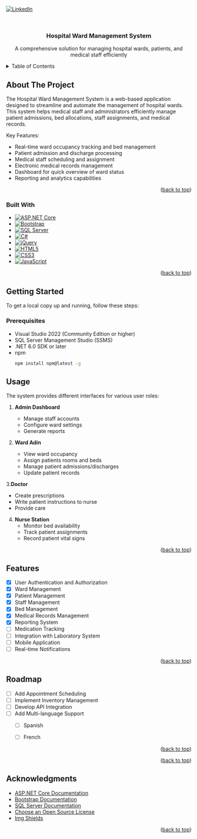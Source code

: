 <a id="readme-top"></a>


[![LinkedIn][linkedin-shield]][linkedin-url]




<br />
<div align="center">
  <h3 align="center">Hospital Ward Management System</h3>

  <p align="center">
    A comprehensive solution for managing hospital wards, patients, and medical staff efficiently
  </p>
</div>

<!-- TABLE OF CONTENTS -->
<details>
  <summary>Table of Contents</summary>
  <ol>
    <li>
      <a href="#about-the-project">About The Project</a>
      <ul>
        <li><a href="#built-with">Built With</a></li>
      </ul>
    </li>
    <li>
      <a href="#getting-started">Getting Started</a>
      <ul>
        <li><a href="#prerequisites">Prerequisites</a></li>
        <li><a href="#installation">Installation</a></li>
      </ul>
    </li>
    <li><a href="#usage">Usage</a></li>
    <li><a href="#features">Features</a></li>
    <li><a href="#roadmap">Roadmap</a></li>
    <li><a href="#contact">Contact</a></li>
    <li><a href="#acknowledgments">Acknowledgments</a></li>
  </ol>
</details>

<!-- ABOUT THE PROJECT -->
## About The Project

The Hospital Ward Management System is a web-based application designed to streamline and automate the management of hospital wards. This system helps medical staff and administrators efficiently manage patient admissions, bed allocations, staff assignments, and medical records.

Key Features:
* Real-time ward occupancy tracking and bed management
* Patient admission and discharge processing
* Medical staff scheduling and assignment
* Electronic medical records management
* Dashboard for quick overview of ward status
* Reporting and analytics capabilities

<p align="right">(<a href="#readme-top">back to top</a>)</p>

### Built With

* [![ASP.NET Core][ASP.NET Core]][AspNetCore-url]
* [![Bootstrap][Bootstrap.com]][Bootstrap-url]
* [![SQL Server][SQL Server]][SQLServer-url]
* [![C#][C Sharp]][CSharp-url]
* [![jQuery][JQuery.com]][JQuery-url]
* [![HTML5][HTML5]][HTML5-url]
* [![CSS3][CSS3]][CSS3-url]
* [![JavaScript][JavaScript]][JavaScript-url]

<p align="right">(<a href="#readme-top">back to top</a>)</p>

<!-- GETTING STARTED -->
## Getting Started

To get a local copy up and running, follow these steps:

### Prerequisites

* Visual Studio 2022 (Community Edition or higher)
* SQL Server Management Studio (SSMS)
* .NET 6.0 SDK or later
* npm
  ```sh
  npm install npm@latest -g
  ```


<!-- USAGE -->
## Usage

The system provides different interfaces for various user roles:

1. **Admin Dashboard**
   - Manage staff accounts
   - Configure ward settings
   - Generate reports

2. **Ward Adin**
   - View ward occupancy
   - Assign patients rooms and beds
   - Manage patient admissions/discharges
   - Update patient records

3.**Doctor**
   - Create prescriptions
   - Write patient instructions to nurse
   - Provide care  

4. **Nurse Station**
   - Monitor bed availability
   - Track patient assignments
   - Record patient vital signs

<p align="right">(<a href="#readme-top">back to top</a>)</p>

<!-- FEATURES -->
## Features

- [x] User Authentication and Authorization
- [x] Ward Management
- [x] Patient Management
- [x] Staff Management
- [x] Bed Management
- [x] Medical Records Management
- [x] Reporting System
- [ ] Medication Tracking
- [ ] Integration with Laboratory System
- [ ] Mobile Application
- [ ] Real-time Notifications

<p align="right">(<a href="#readme-top">back to top</a>)</p>

<!-- ROADMAP -->
## Roadmap

- [ ] Add Appointment Scheduling
- [ ] Implement Inventory Management
- [ ] Develop API Integration
- [ ] Add Multi-language Support
    - [ ] Spanish
    - [ ] French


<p align="right">(<a href="#readme-top">back to top</a>)</p>

<p align="right">(<a href="#readme-top">back to top</a>)</p>

<!-- ACKNOWLEDGMENTS -->
## Acknowledgments

* [ASP.NET Core Documentation](https://docs.microsoft.com/en-us/aspnet/core)
* [Bootstrap Documentation](https://getbootstrap.com/docs)
* [SQL Server Documentation](https://docs.microsoft.com/en-us/sql)
* [Choose an Open Source License](https://choosealicense.com)
* [Img Shields](https://shields.io)

<p align="right">(<a href="#readme-top">back to top</a>)</p>

<!-- MARKDOWN LINKS & IMAGES -->
[contributors-shield]: https://img.shields.io/github/contributors/your_username/hospital-ward-management.svg?style=for-the-badge
[contributors-url]: https://github.com/your_username/hospital-ward-management/graphs/contributors
[forks-shield]: https://img.shields.io/github/forks/your_username/hospital-ward-management.svg?style=for-the-badge
[forks-url]: https://github.com/your_username/hospital-ward-management/network/members
[stars-shield]: https://img.shields.io/github/stars/your_username/hospital-ward-management.svg?style=for-the-badge
[stars-url]: https://github.com/your_username/hospital-ward-management/stargazers
[issues-shield]: https://img.shields.io/github/issues/your_username/hospital-ward-management.svg?style=for-the-badge
[issues-url]: https://github.com/your_username/hospital-ward-management/issues
[license-shield]: https://img.shields.io/github/license/your_username/hospital-ward-management.svg?style=for-the-badge
[license-url]: https://github.com/your_username/hospital-ward-management/blob/master/LICENSE.txt
[linkedin-shield]: https://img.shields.io/badge/-LinkedIn-black.svg?style=for-the-badge&logo=linkedin&colorB=555
[linkedin-url]: https://linkedin.com/in/your_username

[ASP.NET Core]: https://img.shields.io/badge/ASP.NET%20Core-5C2D91?style=for-the-badge&logo=.net&logoColor=white
[AspNetCore-url]: https://dotnet.microsoft.com/apps/aspnet
[Bootstrap.com]: https://img.shields.io/badge/Bootstrap-563D7C?style=for-the-badge&logo=bootstrap&logoColor=white
[Bootstrap-url]: https://getbootstrap.com
[SQL Server]: https://img.shields.io/badge/SQL%20Server-CC2927?style=for-the-badge&logo=microsoft-sql-server&logoColor=white
[SQLServer-url]: https://www.microsoft.com/en-us/sql-server
[C Sharp]: https://img.shields.io/badge/C%23-239120?style=for-the-badge&logo=c-sharp&logoColor=white
[CSharp-url]: https://docs.microsoft.com/en-us/dotnet/csharp/
[JQuery.com]: https://img.shields.io/badge/jQuery-0769AD?style=for-the-badge&logo=jquery&logoColor=white
[JQuery-url]: https://jquery.com
[HTML5]: https://img.shields.io/badge/HTML5-E34F26?style=for-the-badge&logo=html5&logoColor=white
[HTML5-url]: https://developer.mozilla.org/en-US/docs/Web/HTML
[CSS3]: https://img.shields.io/badge/CSS3-1572B6?style=for-the-badge&logo=css3&logoColor=white
[CSS3-url]: https://developer.mozilla.org/en-US/docs/Web/CSS
[JavaScript]: https://img.shields.io/badge/JavaScript-F7DF1E?style=for-the-badge&logo=javascript&logoColor=black
[JavaScript-url]: https://developer.mozilla.org/en-US/docs/Web/JavaScript
